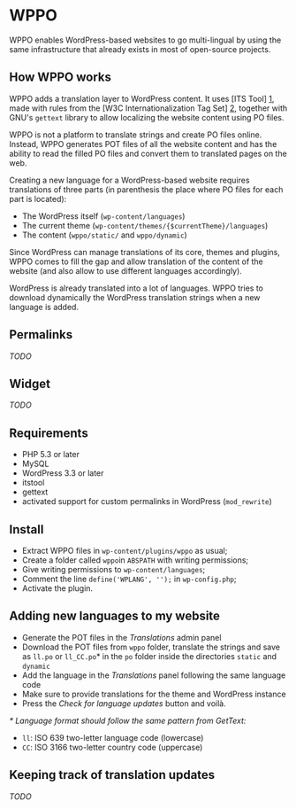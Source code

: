 WPPO
====

WPPO enables WordPress-based websites to go multi-lingual by using the same infrastructure that already exists in most of open-source projects.

How WPPO works
--------------

WPPO adds a translation layer to WordPress content. It uses [ITS Tool] [1], made with rules from the [W3C Internationalization Tag Set] [2], together with GNU's `gettext` library to allow localizing the website content using PO files.

[1]: http://itstool.org/
[2]: http://www.w3.org/TR/its/
    
WPPO is not a platform to translate strings and create PO files online. Instead, WPPO generates POT files of all the website content and has the ability to read the filled PO files and convert them to translated pages on the web.

Creating a new language for a WordPress-based website requires translations of three parts (in parenthesis the place where PO files for each part is located):

- The WordPress itself (`wp-content/languages`)
- The current theme (`wp-content/themes/{$currentTheme}/languages`)
- The content (`wppo/static/` and `wppo/dynamic`)

Since WordPress can manage translations of its core, themes and plugins, WPPO comes to fill the gap and allow translation of the content of the website (and also allow to use different languages accordingly).

WordPress is already translated into a lot of languages. WPPO tries to download dynamically the WordPress translation strings when a new language is added.

Permalinks
----------

_TODO_

Widget
------

_TODO_


Requirements
------------

- PHP 5.3 or later
- MySQL
- WordPress 3.3 or later
- itstool
- gettext
- activated support for custom permalinks in WordPress (`mod_rewrite`)

Install
-------

- Extract WPPO files in `wp-content/plugins/wppo` as usual;
- Create a folder called `wppo`in `ABSPATH` with writing permissions;
- Give writing permissions to `wp-content/languages`;
- Comment the line `define('WPLANG', '');` in `wp-config.php`;
- Activate the plugin.

Adding new languages to my website
----------------------------------

- Generate the POT files in the _Translations_ admin panel
- Download the POT files from `wppo` folder, translate the strings and save as `ll.po` or `ll_CC.po`* in the `po` folder inside the directories `static` and `dynamic`
- Add the language in the _Translations_ panel following the same language code
- Make sure to provide translations for the theme and WordPress instance
- Press the _Check for language updates_ button and voilà.

_* Language format should follow the same pattern from GetText:_  
 - `ll`: ISO 639 two-letter language code (lowercase)  
 - `CC`: ISO 3166 two-letter country code (uppercase)

Keeping track of translation updates
------------------------------------

_TODO_
